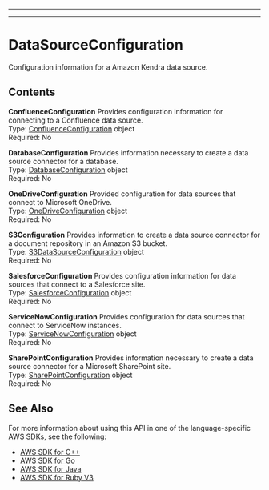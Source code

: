 --------

--------

# DataSourceConfiguration<a name="API_DataSourceConfiguration"></a>

Configuration information for a Amazon Kendra data source\.

## Contents<a name="API_DataSourceConfiguration_Contents"></a>

 **ConfluenceConfiguration**   <a name="Kendra-Type-DataSourceConfiguration-ConfluenceConfiguration"></a>
Provides configuration information for connecting to a Confluence data source\.  
Type: [ConfluenceConfiguration](API_ConfluenceConfiguration.md) object  
Required: No

 **DatabaseConfiguration**   <a name="Kendra-Type-DataSourceConfiguration-DatabaseConfiguration"></a>
Provides information necessary to create a data source connector for a database\.  
Type: [DatabaseConfiguration](API_DatabaseConfiguration.md) object  
Required: No

 **OneDriveConfiguration**   <a name="Kendra-Type-DataSourceConfiguration-OneDriveConfiguration"></a>
Provided configuration for data sources that connect to Microsoft OneDrive\.  
Type: [OneDriveConfiguration](API_OneDriveConfiguration.md) object  
Required: No

 **S3Configuration**   <a name="Kendra-Type-DataSourceConfiguration-S3Configuration"></a>
Provides information to create a data source connector for a document repository in an Amazon S3 bucket\.  
Type: [S3DataSourceConfiguration](API_S3DataSourceConfiguration.md) object  
Required: No

 **SalesforceConfiguration**   <a name="Kendra-Type-DataSourceConfiguration-SalesforceConfiguration"></a>
Provides configuration information for data sources that connect to a Salesforce site\.  
Type: [SalesforceConfiguration](API_SalesforceConfiguration.md) object  
Required: No

 **ServiceNowConfiguration**   <a name="Kendra-Type-DataSourceConfiguration-ServiceNowConfiguration"></a>
Provides configuration for data sources that connect to ServiceNow instances\.  
Type: [ServiceNowConfiguration](API_ServiceNowConfiguration.md) object  
Required: No

 **SharePointConfiguration**   <a name="Kendra-Type-DataSourceConfiguration-SharePointConfiguration"></a>
Provides information necessary to create a data source connector for a Microsoft SharePoint site\.  
Type: [SharePointConfiguration](API_SharePointConfiguration.md) object  
Required: No

## See Also<a name="API_DataSourceConfiguration_SeeAlso"></a>

For more information about using this API in one of the language\-specific AWS SDKs, see the following:
+  [AWS SDK for C\+\+](https://docs.aws.amazon.com/goto/SdkForCpp/kendra-2019-02-03/DataSourceConfiguration) 
+  [AWS SDK for Go](https://docs.aws.amazon.com/goto/SdkForGoV1/kendra-2019-02-03/DataSourceConfiguration) 
+  [AWS SDK for Java](https://docs.aws.amazon.com/goto/SdkForJava/kendra-2019-02-03/DataSourceConfiguration) 
+  [AWS SDK for Ruby V3](https://docs.aws.amazon.com/goto/SdkForRubyV3/kendra-2019-02-03/DataSourceConfiguration) 